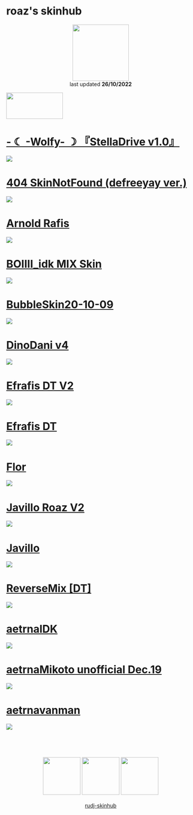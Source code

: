 # roaz's skinhub
<p align="center">
<a href="https://osu.ppy.sh/users/12834269">
  <img src="https://a.ppy.sh/12834269"  
       width="150"
       height="150"></a>
<br>
last updated <b>26/10/2022</b>
</p>

<a href="https://www.youtube.com/watch?v=kbbgypvGPgM">
<img src="https://i.imgur.com/uDyKiLi.png"
       width="151" 
       height="70"/></a>

# [- ☾ -Wolfy- ☽ 『StellaDrive v1.0』](https://github.com/rudj-skinhub/woal/raw/tyfh/player/roaz/-%20%20%20%20%20%20%20%20%20%20%20%20%20%E2%98%BE%20-Wolfy-%20%E2%98%BD%20%E3%80%8EStellaDrive%20v1.0%E3%80%8F.osk)
[![](https://osu.ppy.sh/ss/18215496/d15d)](https://github.com/rudj-skinhub/woal/raw/tyfh/player/roaz/-%20%20%20%20%20%20%20%20%20%20%20%20%20%E2%98%BE%20-Wolfy-%20%E2%98%BD%20%E3%80%8EStellaDrive%20v1.0%E3%80%8F.osk)

# [404 SkinNotFound (defreeyay ver.)](https://github.com/rudj-skinhub/woal/raw/tyfh/player/roaz/404%20SkinNotFound%20(defreeyay%20ver.).osk)
[![](https://osu.ppy.sh/ss/18215498/1472)](https://github.com/rudj-skinhub/woal/raw/tyfh/player/roaz/404%20SkinNotFound%20(defreeyay%20ver.).osk)

# [Arnold Rafis](https://github.com/rudj-skinhub/woal/raw/tyfh/player/roaz/Arnold%20Rafis.osk)
[![](https://osu.ppy.sh/ss/18215499/b6eb)](https://github.com/rudj-skinhub/woal/raw/tyfh/player/roaz/Arnold%20Rafis.osk)

# [BOIIII_idk MIX Skin](https://github.com/rudj-skinhub/woal/raw/tyfh/player/roaz/BOIIII_idk%20MIX%20Skin.osk)
[![](https://osu.ppy.sh/ss/18215504/db4f)](https://github.com/rudj-skinhub/woal/raw/tyfh/player/roaz/BOIIII_idk%20MIX%20Skin.osk)

# [BubbleSkin20-10-09](https://github.com/rudj-skinhub/woal/raw/tyfh/player/roaz/BubbleSkin20-10-09.osk)
[![](https://osu.ppy.sh/ss/18215505/85f4)](https://github.com/rudj-skinhub/woal/raw/tyfh/player/roaz/BubbleSkin20-10-09.osk)

# [DinoDani v4](https://github.com/rudj-skinhub/woal/raw/tyfh/player/roaz/DinoDani%20v4.osk)
[![](https://osu.ppy.sh/ss/18215510/edc8)](https://github.com/rudj-skinhub/woal/raw/tyfh/player/roaz/DinoDani%20v4.osk)

# [Efrafis DT V2](https://github.com/rudj-skinhub/woal/raw/tyfh/player/roaz/Efrafis%20DT%20V2.osk)
[![](https://osu.ppy.sh/ss/18215512/669b)](https://github.com/rudj-skinhub/woal/raw/tyfh/player/roaz/Efrafis%20DT%20V2.osk)

# [Efrafis DT](https://github.com/rudj-skinhub/woal/raw/tyfh/player/roaz/Efrafis%20DT.osk)
[![](https://osu.ppy.sh/ss/18215513/9449)](https://github.com/rudj-skinhub/woal/raw/tyfh/player/roaz/Efrafis%20DT.osk)

# [Flor](https://github.com/rudj-skinhub/woal/raw/tyfh/player/roaz/Flor.osk)
[![](https://osu.ppy.sh/ss/18215515/728e)](https://github.com/rudj-skinhub/woal/raw/tyfh/player/roaz/Flor.osk)

# [Javillo Roaz V2](https://github.com/rudj-skinhub/woal/raw/tyfh/player/roaz/Javillo%20Roaz%20V2.osk)
[![](https://osu.ppy.sh/ss/18215516/3ddc)](https://github.com/rudj-skinhub/woal/raw/tyfh/player/roaz/Javillo%20Roaz%20V2.osk)

# [Javillo](https://github.com/rudj-skinhub/woal/raw/tyfh/player/roaz/Javillo.osk)
[![](https://osu.ppy.sh/ss/18215517/bd11)](https://github.com/rudj-skinhub/woal/raw/tyfh/player/roaz/Javillo.osk)

# [ReverseMix [DT]](https://github.com/rudj-skinhub/woal/raw/tyfh/player/roaz/ReverseMix%20%5BDT%5D.osk)
[![](https://osu.ppy.sh/ss/18215518/48a8)](https://github.com/rudj-skinhub/woal/raw/tyfh/player/roaz/ReverseMix%20%5BDT%5D.osk)

# [aetrnaIDK](https://github.com/rudj-skinhub/woal/raw/tyfh/player/roaz/aetrnaIDK.osk)
[![](https://osu.ppy.sh/ss/18215521/16da)](https://github.com/rudj-skinhub/woal/raw/tyfh/player/roaz/aetrnaIDK.osk)

# [aetrnaMikoto unofficial Dec.19](https://github.com/rudj-skinhub/woal/raw/tyfh/player/roaz/aetrnaMikoto%20unofficial%20Dec.19.osk)
[![](https://osu.ppy.sh/ss/18215522/974c)](https://github.com/rudj-skinhub/woal/raw/tyfh/player/roaz/aetrnaMikoto%20unofficial%20Dec.19.osk)

# [aetrnavanman](https://github.com/rudj-skinhub/woal/raw/tyfh/player/roaz/aetrnavanman.osk)
[![](https://osu.ppy.sh/ss/18215523/c61f)](https://github.com/rudj-skinhub/woal/raw/tyfh/player/roaz/aetrnavanman.osk)

#
<p align="center">
  <br></br>
  <a href="https://www.twitch.tv/roazz_osu">
  <img src="https://i.imgur.com/HM030lk.png" 
       width="100" 
       height="100"></a>
  <a href="https://www.youtube.com/channel/UCRfoby3CkfaFjExlhhhiHtA">
  <img src="https://i.imgur.com/YWbDUUy.png"  
       width="100" 
       height="100"></a>
  <a href="https://twitter.com/Roazosuu">
  <img src="https://i.imgur.com/PUQ5uWf.png" 
       width="100" 
       height="100"></a>
  <br></br>
  <a href="README.md">rudj-skinhub</a>
 </p>
